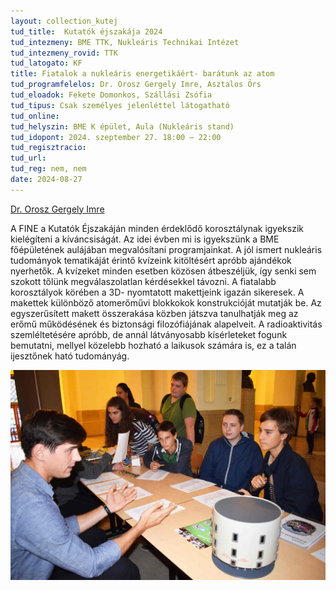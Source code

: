 ```yaml
---
layout: collection_kutej
tud_title:  Kutatók éjszakája 2024
tud_intezmeny: BME TTK, Nukleáris Technikai Intézet
tud_intezmeny_rovid: TTK
tud_latogato: KF
title: Fiatalok a nukleáris energetikáért- barátunk az atom
tud_programfelelos: Dr. Orosz Gergely Imre, Asztalos Örs
tud_eloadok: Fekete Domonkos, Szállási Zsófia
tud_tipus: Csak személyes jelenléttel látogatható
tud_online: 
tud_helyszin: BME K épület, Aula (Nukleáris stand)
tud_idopont: 2024. szeptember 27. 18:00 – 22:00
tud_regisztracio: 
tud_url: 
tud_reg: nem, nem
date: 2024-08-27
---
```


[Dr. Orosz Gergely Imre](https://tudprog.bme.hu/kutatok_ejszakaja/profilok/orosz_gergely_imre)

A FINE a Kutatók Éjszakáján minden érdeklődő korosztálynak igyekszik kielégíteni a kíváncsiságát. Az idei évben mi is igyekszünk a BME főépületének aulájában megvalósítani programjainkat. A jól ismert nukleáris tudományok tematikáját érintő kvízeink kitöltésért apróbb ajándékok nyerhetők. A kvízeket minden esetben közösen átbeszéljük, így senki sem szokott tőlünk megválaszolatlan kérdésekkel távozni. 
A fiatalabb korosztályok körében a 3D- nyomtatott makettjeink igazán sikeresek. A makettek különböző atomerőművi blokkokok konstrukcióját mutatják be. Az egyszerűsített makett összerakása közben játszva tanulhatják meg az erőmű működésének és biztonsági filozófiájának alapelveit. 
A radioaktivitás szemléltetésére apróbb, de annál látványosabb kísérleteket fogunk bemutatni, mellyel közelebb hozható a laikusok számára is, ez a talán ijesztőnek ható tudományág. 

![Fiatalok a nukleáris energetikáért: Barátunk az atom](../2024/images/fiatalok-a-nuklearis-energetikaert-baratunk-az-atom.jpg)
